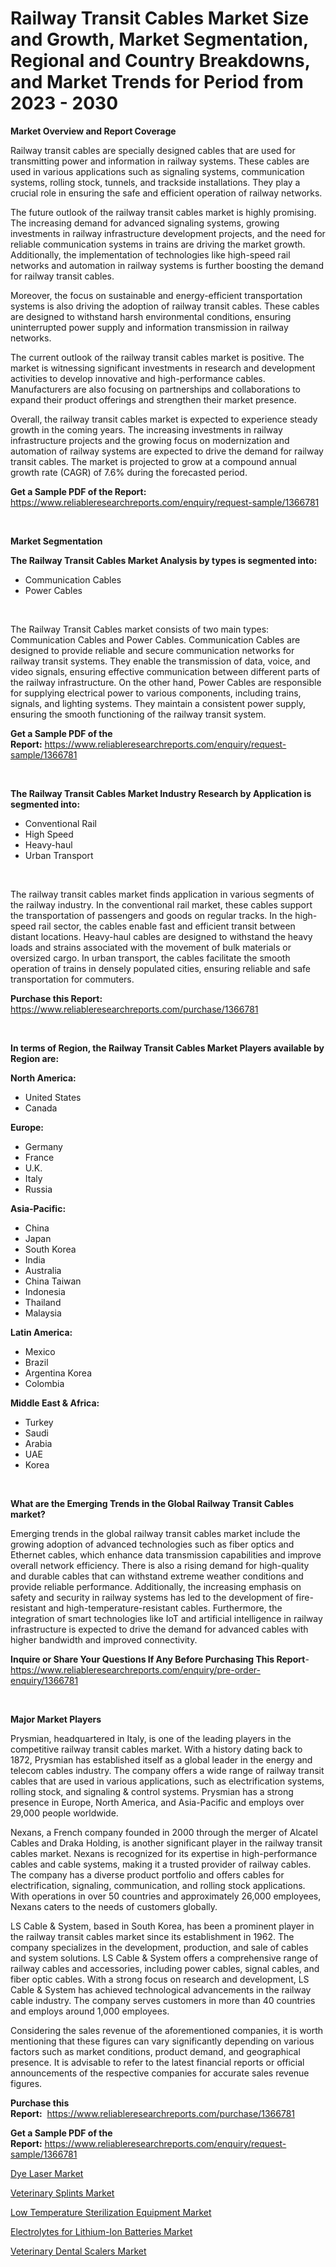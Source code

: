<p><h1>Railway Transit Cables Market Size and Growth, Market Segmentation, Regional and Country Breakdowns, and Market Trends for Period from 2023 -  2030</h1></p><p><strong>Market Overview and Report Coverage</strong></p>
<p><p>Railway transit cables are specially designed cables that are used for transmitting power and information in railway systems. These cables are used in various applications such as signaling systems, communication systems, rolling stock, tunnels, and trackside installations. They play a crucial role in ensuring the safe and efficient operation of railway networks.</p><p>The future outlook of the railway transit cables market is highly promising. The increasing demand for advanced signaling systems, growing investments in railway infrastructure development projects, and the need for reliable communication systems in trains are driving the market growth. Additionally, the implementation of technologies like high-speed rail networks and automation in railway systems is further boosting the demand for railway transit cables.</p><p>Moreover, the focus on sustainable and energy-efficient transportation systems is also driving the adoption of railway transit cables. These cables are designed to withstand harsh environmental conditions, ensuring uninterrupted power supply and information transmission in railway networks.</p><p>The current outlook of the railway transit cables market is positive. The market is witnessing significant investments in research and development activities to develop innovative and high-performance cables. Manufacturers are also focusing on partnerships and collaborations to expand their product offerings and strengthen their market presence.</p><p>Overall, the railway transit cables market is expected to experience steady growth in the coming years. The increasing investments in railway infrastructure projects and the growing focus on modernization and automation of railway systems are expected to drive the demand for railway transit cables. The market is projected to grow at a compound annual growth rate (CAGR) of 7.6% during the forecasted period.</p></p>
<p><strong>Get a Sample PDF of the Report:</strong> <a href="https://www.reliableresearchreports.com/enquiry/request-sample/1366781">https://www.reliableresearchreports.com/enquiry/request-sample/1366781</a></p>
<p>&nbsp;</p>
<p><strong>Market Segmentation</strong></p>
<p><strong>The Railway Transit Cables Market Analysis by types is segmented into:</strong></p>
<p><ul><li>Communication Cables</li><li>Power Cables</li></ul></p>
<p>&nbsp;</p>
<p><p>The Railway Transit Cables market consists of two main types: Communication Cables and Power Cables. Communication Cables are designed to provide reliable and secure communication networks for railway transit systems. They enable the transmission of data, voice, and video signals, ensuring effective communication between different parts of the railway infrastructure. On the other hand, Power Cables are responsible for supplying electrical power to various components, including trains, signals, and lighting systems. They maintain a consistent power supply, ensuring the smooth functioning of the railway transit system.</p></p>
<p><strong>Get a Sample PDF of the Report:</strong>&nbsp;<a href="https://www.reliableresearchreports.com/enquiry/request-sample/1366781">https://www.reliableresearchreports.com/enquiry/request-sample/1366781</a></p>
<p>&nbsp;</p>
<p><strong>The Railway Transit Cables Market Industry Research by Application is segmented into:</strong></p>
<p><ul><li>Conventional Rail</li><li>High Speed</li><li>Heavy-haul</li><li>Urban Transport</li></ul></p>
<p>&nbsp;</p>
<p><p>The railway transit cables market finds application in various segments of the railway industry. In the conventional rail market, these cables support the transportation of passengers and goods on regular tracks. In the high-speed rail sector, the cables enable fast and efficient transit between distant locations. Heavy-haul cables are designed to withstand the heavy loads and strains associated with the movement of bulk materials or oversized cargo. In urban transport, the cables facilitate the smooth operation of trains in densely populated cities, ensuring reliable and safe transportation for commuters.</p></p>
<p><strong>Purchase this Report:</strong>&nbsp; <a href="https://www.reliableresearchreports.com/purchase/1366781">https://www.reliableresearchreports.com/purchase/1366781</a></p>
<p>&nbsp;</p>
<p><strong>In terms of Region, the Railway Transit Cables Market Players available by Region are:</strong></p>
<p>
    <p> <strong> North America: </strong>
        <ul>
            <li>United States</li>
            <li>Canada</li>
        </ul>
        </p> 
    <p> <strong> Europe: </strong>
        <ul>
            <li>Germany</li>
            <li>France</li>
            <li>U.K.</li>
            <li>Italy</li>
            <li>Russia</li>
        </ul>
        </p> 
    <p> <strong> Asia-Pacific: </strong>
        <ul>
            <li>China</li>
            <li>Japan</li>
            <li>South Korea</li>
            <li>India</li>
            <li>Australia</li>
            <li>China Taiwan</li>
            <li>Indonesia</li>
            <li>Thailand</li>
            <li>Malaysia</li>
        </ul>
        </p> 
    <p> <strong> Latin America: </strong>
        <ul>
            <li>Mexico</li>
            <li>Brazil</li>
            <li>Argentina Korea</li>
            <li>Colombia</li>
        </ul>
        </p> 
    <p> <strong> Middle East & Africa: </strong>
        <ul>
            <li>Turkey</li>
            <li>Saudi</li>
            <li>Arabia</li>
            <li>UAE</li>
            <li>Korea</li>
        </ul>
    </p>
    </p>
<p>&nbsp;</p>
<p><strong>What are the Emerging Trends in the Global Railway Transit Cables market?</strong></p>
<p><p>Emerging trends in the global railway transit cables market include the growing adoption of advanced technologies such as fiber optics and Ethernet cables, which enhance data transmission capabilities and improve overall network efficiency. There is also a rising demand for high-quality and durable cables that can withstand extreme weather conditions and provide reliable performance. Additionally, the increasing emphasis on safety and security in railway systems has led to the development of fire-resistant and high-temperature-resistant cables. Furthermore, the integration of smart technologies like IoT and artificial intelligence in railway infrastructure is expected to drive the demand for advanced cables with higher bandwidth and improved connectivity.</p></p>
<p><strong>Inquire or Share Your Questions If Any Before Purchasing This Report</strong>- <a href="https://www.reliableresearchreports.com/enquiry/pre-order-enquiry/1366781">https://www.reliableresearchreports.com/enquiry/pre-order-enquiry/1366781</a></p>
<p>&nbsp;</p>
<p><strong>Major Market Players</strong></p>
<p><p>Prysmian, headquartered in Italy, is one of the leading players in the competitive railway transit cables market. With a history dating back to 1872, Prysmian has established itself as a global leader in the energy and telecom cables industry. The company offers a wide range of railway transit cables that are used in various applications, such as electrification systems, rolling stock, and signaling & control systems. Prysmian has a strong presence in Europe, North America, and Asia-Pacific and employs over 29,000 people worldwide.</p><p>Nexans, a French company founded in 2000 through the merger of Alcatel Cables and Draka Holding, is another significant player in the railway transit cables market. Nexans is recognized for its expertise in high-performance cables and cable systems, making it a trusted provider of railway cables. The company has a diverse product portfolio and offers cables for electrification, signaling, communication, and rolling stock applications. With operations in over 50 countries and approximately 26,000 employees, Nexans caters to the needs of customers globally.</p><p>LS Cable & System, based in South Korea, has been a prominent player in the railway transit cables market since its establishment in 1962. The company specializes in the development, production, and sale of cables and system solutions. LS Cable & System offers a comprehensive range of railway cables and accessories, including power cables, signal cables, and fiber optic cables. With a strong focus on research and development, LS Cable & System has achieved technological advancements in the railway cable industry. The company serves customers in more than 40 countries and employs around 1,000 employees.</p><p>Considering the sales revenue of the aforementioned companies, it is worth mentioning that these figures can vary significantly depending on various factors such as market conditions, product demand, and geographical presence. It is advisable to refer to the latest financial reports or official announcements of the respective companies for accurate sales revenue figures.</p></p>
<p><strong>Purchase this Report:</strong>&nbsp;&nbsp;<a href="https://www.reliableresearchreports.com/purchase/1366781">https://www.reliableresearchreports.com/purchase/1366781</a></p>
<p></p>
<p><strong>Get a Sample PDF of the Report:</strong>&nbsp;<a href="https://www.reliableresearchreports.com/enquiry/request-sample/1366781">https://www.reliableresearchreports.com/enquiry/request-sample/1366781</a></p>
<p><p><a href="https://www.linkedin.com/pulse/dye-laser-market-research-report-unlocks-analysis-financial-be8of/">Dye Laser Market</a></p><p><a href="https://medium.com/@nolalockman2023/veterinary-splints-market-size-cagr-trends-2024-2030-493eea54c04a">Veterinary Splints Market</a></p><p><a href="https://www.linkedin.com/pulse/low-temperature-sterilization-equipment-market-insights-vx7lf/">Low Temperature Sterilization Equipment Market</a></p><p><a href="https://github.com/Chiragrp24/Market-Research-Report-List-1/blob/main/electrolytes-for-lithium-ion-batteries-market.md">Electrolytes for Lithium-Ion Batteries Market</a></p><p><a href="https://medium.com/@haileeferry/veterinary-dental-scalers-market-size-cagr-trends-2024-2030-8549f13c32f8">Veterinary Dental Scalers Market</a></p></p>